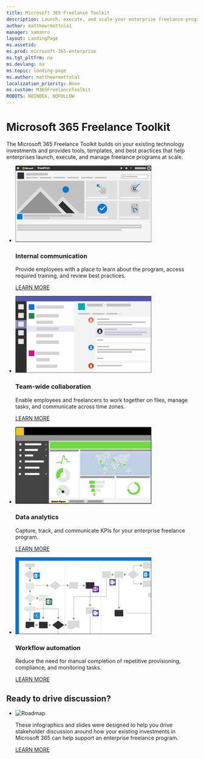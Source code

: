 ```yaml
---
title: Microsoft 365 Freelance Toolkit
description: Launch, execute, and scale your enterprise freelance program 
author: matthewrmottola1
manager: samanro
layout: LandingPage
ms.assetid: 
ms.prod: microsoft-365-enterprise
ms.tgt_pltfrm: na
ms.devlang: na
ms.topic: landing-page
ms.author: matthewrmottola1
localization_priority: None 
ms.custom: M365FreelanceToolkit
ROBOTS: NOINDEX, NOFOLLOW
---
```

Microsoft 365 Freelance Toolkit
===============================

The Microsoft 365 Freelance Toolkit builds on your existing technology investments and provides tools, templates, and best practices that help enterprises launch, execute, and manage freelance programs at scale.

<ul class="panelContent cardsW cols cols2">
    <li>
        <div class="cardSize">
            <div class="cardPadding">
                <div class="card">
                    <div class="cardImageOuter">
                        <div class="cardImage">
                            <img src="media/m365_freelance_communications_comm_site_358x201.png" alt="a SharePoint communications site" />
                        </div>
                    </div>
                    <div class="cardText">
                        <h3>Internal communication</h3>
                        <p>Provide employees with a place to learn about the program, access required training, and review best practices.</p>
                        <p><a href="internalcommunicationsection.md">LEARN MORE</a></p>
                    </div>
                </div>
            </div>
        </div>
    </li>
    <li>
        <div class="cardSize">
            <div class="cardPadding">
                <div class="card">
                    <div class="cardImageOuter">
                        <div class="cardImage">
                            <img src="media\M365_Freelance_collaboration_teamsconversationsmall.png" alt="a Teams conversation" />
                        </div>
                    </div>
                    <div class="cardText">
                        <h3>Team-wide collaboration</h3>
                        <p>Enable employees and freelancers to work together on files, manage tasks, and communicate across time zones.</p>
                        <p><a href="teamwidecollaborationsection.md">LEARN MORE</a></p>
                    </div>
                </div>
            </div>
        </div>
    </li>
    <li>
        <div class="cardSize">
            <div class="cardPadding">
                <div class="card">
                    <div class="cardImageOuter">
                        <div class="cardImage">
                            <img src="media/m365_freelance_visibility_upworkreport.png" alt="a PowerBI dashboard" />
                        </div>
                    </div>
                    <div class="cardText">
                        <h3>Data analytics</h3>
                        <p>Capture, track, and communicate KPIs for your enterprise freelance program.</p>
                        <p><a href="dataanalyticssection.md">LEARN MORE</a></p>
                    </div>
                </div>
            </div>
        </div>
    </li>
    <li>
        <div class="cardSize">
            <div class="cardPadding">
                <div class="card">
                    <div class="cardImageOuter">
                        <div class="cardImage">
                            <img src="media/m365_freelance_cognitiveload_358x201.png" alt="a Visio representation of a workflow" />
                        </div>
                    </div>
                    <div class="cardText">
                        <h3>Workflow automation</h3>
                        <p>Reduce the need for manual completion of repetitive provisioning, compliance, and monitoring tasks.</p>
                        <p><a href="workflowautomationsection.md">LEARN MORE</a></p>
                    </div>
                </div>
            </div>
        </div>
    </li>
</ul>

Ready to drive discussion?
---------------------------------------------------


<ul class="panelContent cardsJ">
    <li>
        <div class="cardSize">
            <div class="cardPadding">
                <div class="card">
                    <div class="cardImageOuter">
                        <div class="cardImage">
                            <img src="https://docs.microsoft.com/en-us/office/media/icons/walkthrough-map-blue.svg" alt="Roadmap" />
                        </div>
                    </div>
                    <div class="cardText">
                        <p>These infographics and slides were designed to help you drive stakeholder discussion around how your existing investments in Microsoft 365 can help support an enterprise freelance program.</p>
                        <P><a href="solutionresources.md">LEARN MORE</a></p>
                    </div>
                </div>
            </div>
        </div>
    </li>
</ul>

